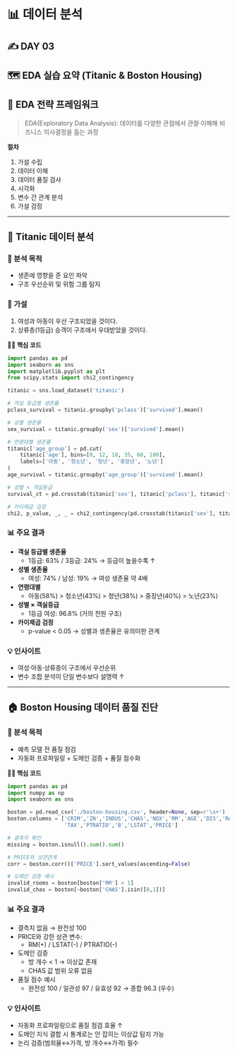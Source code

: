# 📊 데이터 분석

## ✍️ DAY 03

## 🗺️ EDA 실습 요약 (Titanic & Boston Housing)

## 🧩 EDA 전략 프레임워크

> EDA(Exploratory Data Analysis): 데이터를 다양한 관점에서 관찰·이해해 비즈니스 의사결정을 돕는 과정
> 

**절차**

1. 가설 수립
2. 데이터 이해
3. 데이터 품질 검사
4. 시각화
5. 변수 간 관계 분석
6. 가설 검정

---

## 🚢 Titanic 데이터 분석

### 🎯 분석 목적

- 생존에 영향을 준 요인 파악
- 구조 우선순위 및 위험 그룹 탐지

### 🤔 가설

1. 여성과 아동이 우선 구조되었을 것이다.
2. 상류층(1등급) 승객이 구조에서 우대받았을 것이다.

**🧑‍💻 핵심 코드**

```python
import pandas as pd
import seaborn as sns
import matplotlib.pyplot as plt
from scipy.stats import chi2_contingency

titanic = sns.load_dataset('titanic')

# 객실 등급별 생존률
pclass_survival = titanic.groupby('pclass')['survived'].mean()

# 성별 생존률
sex_survival = titanic.groupby('sex')['survived'].mean()

# 연령대별 생존률
titanic['age_group'] = pd.cut(
    titanic['age'], bins=[0, 12, 18, 35, 60, 100],
    labels=['아동', '청소년', '청년', '중장년', '노년']
)
age_survival = titanic.groupby('age_group')['survived'].mean()

# 성별 × 객실등급
survival_ct = pd.crosstab(titanic['sex'], titanic['pclass'], titanic['survived'], aggfunc='mean')

# 카이제곱 검정
chi2, p_value, _, _ = chi2_contingency(pd.crosstab(titanic['sex'], titanic['survived']))
```

### 📊 주요 결과

- **객실 등급별 생존율**
    - 1등급: 63% / 3등급: 24% → 등급이 높을수록 ↑
- **성별 생존율**
    - 여성: 74% / 남성: 19% → 여성 생존율 약 4배
- **연령대별**
    - 아동(58%) > 청소년(43%) > 청년(38%) > 중장년(40%) > 노년(23%)
- **성별 × 객실등급**
    - 1등급 여성: 96.8% (거의 전원 구조)
- **카이제곱 검정**
    - p-value < 0.05 → 성별과 생존율은 유의미한 관계

### 💡 인사이트

- 여성·아동·상류층이 구조에서 우선순위
- 변수 조합 분석이 단일 변수보다 설명력 ↑

---

## 🏠 Boston Housing 데이터 품질 진단

### 🎯 분석 목적

- 예측 모델 전 품질 점검
- 자동화 프로파일링 + 도메인 검증 + 품질 점수화

**🧑‍💻 핵심 코드**

```python
import pandas as pd
import numpy as np
import seaborn as sns

boston = pd.read_csv('./boston-housing.csv', header=None, sep=r'\s+')
boston.columns = ['CRIM','ZN','INDUS','CHAS','NOX','RM','AGE','DIS','RAD',
                  'TAX','PTRATIO','B','LSTAT','PRICE']

# 결측치 확인
missing = boston.isnull().sum().sum()

# PRICE와 상관관계
corr = boston.corr()['PRICE'].sort_values(ascending=False)

# 도메인 검증 예시
invalid_rooms = boston[boston['RM'] < 1]
invalid_chas = boston[~boston['CHAS'].isin([0,1])]
```

### 📊 주요 결과

- 결측치 없음 → 완전성 100
- PRICE와 강한 상관 변수:
    - RM(+) / LSTAT(-) / PTRATIO(-)
- 도메인 검증
    - 방 개수 < 1 → 이상값 존재
    - CHAS 값 범위 오류 없음
- 품질 점수 예시
    - 완전성 100 / 일관성 97 / 유효성 92 → 종합 96.3 (우수)

### 💡 인사이트

- 자동화 프로파일링으로 품질 점검 효율 ↑
- 도메인 지식 결합 시 통계로는 안 잡히는 이상값 탐지 가능
- 논리 검증(범죄율↔가격, 방 개수↔가격) 필수